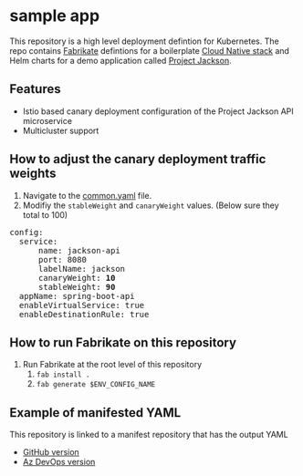 # sample app

This repository is a high level deployment defintion for Kubernetes. The repo contains [Fabrikate](https://github.com/Microsoft/fabrikate) defintions for a boilerplate [Cloud Native stack](https://github.com/timfpark/fabrikate-cloud-native) and Helm charts for a demo application called [Project Jackson](https://github.com/CatalystCode/kubemalt/tree/master/demo).

## Features
* Istio based canary deployment configuration of the Project Jackson API microservice
* Multicluster support

## How to adjust the canary deployment traffic weights

1. Navigate to the [common.yaml](services/project-jackson/jackson-api/config/common.yaml) file. 
2. Modifiy the `stableWeight` and `canaryWeight` values. (Below sure they total to 100)
<pre>
config:
  service:
      name: jackson-api
      port: 8080
      labelName: jackson
      canaryWeight: <b>10</b>
      stableWeight: <b>90</b>
  appName: spring-boot-api
  enableVirtualService: true
  enableDestinationRule: true
</pre>

## How to run Fabrikate on this repository
1. Run Fabrikate at the root level of this repository
   1. `fab install .`
   2. `fab generate $ENV_CONFIG_NAME`

## Example of manifested YAML
This repository is linked to a manifest repository that has the output YAML 
* [GitHub version](https://github.com/andrebriggs/sample_app_manifests)
* [Az DevOps version](https://dev.azure.com/abrig/bedrock_gitops/_git/sample_app_manifests?path=%2F&version=GBmaster)
